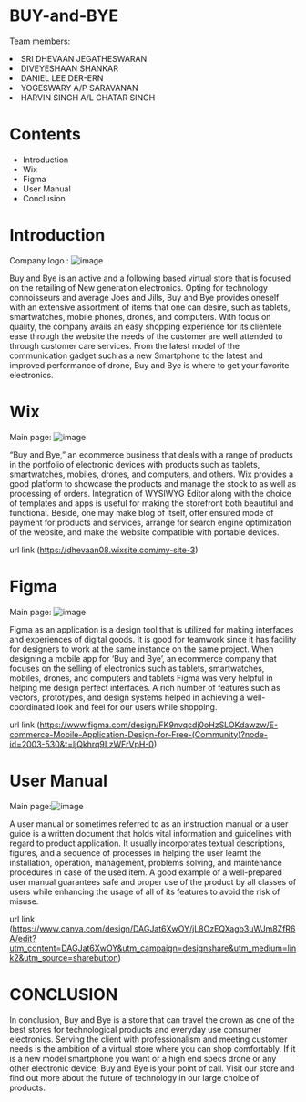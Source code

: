 # BUY-and-BYE
Team members:
 <li>SRI DHEVAAN JEGATHESWARAN
 <li>DIVEYESHAAN SHANKAR 
 <li>DANIEL LEE DER-ERN
 <li>YOGESWARY A/P SARAVANAN
 <li>HARVIN SINGH A/L CHATAR SINGH

<h1>Contents</h1> 
 <ul>
  <li>Introduction</li>
  <li>Wix</li>
  <li>Figma</li>
  <li>User Manual
  <li>Conclusion
  </ul>
  
  # Introduction
Company logo :
![image](https://github.com/DIVEYESHAAN/E-COMMERCE/assets/173972715/3be4e28f-2cfb-410f-b411-7324c93542be)


Buy and Bye is an active and a following based virtual store that is focused on the retailing of New generation electronics. Opting for technology connoisseurs and average Joes and Jills, Buy and Bye provides oneself with an extensive assortment of items that one can desire, such as tablets, smartwatches, mobile phones, drones, and computers. With focus on quality, the company avails an easy shopping experience for its clientele ease through the website the needs of the customer are well attended to through customer care services. From the latest model of the communication gadget such as a new Smartphone to the latest and improved performance of drone, Buy and Bye is where to get your favorite electronics.









  # Wix
  Main page:
  ![image](https://github.com/DIVEYESHAAN/E-COMMERCE/assets/173972715/d77650bf-995c-4139-8159-a1295c7050b9)


  “Buy and Bye,” an ecommerce business that deals with a range of products in the portfolio of electronic devices with products such as tablets, smartwatches, mobiles, drones, and computers, and others. Wix provides a good platform to showcase the products and manage the stock to as well as processing of orders. Integration of WYSIWYG Editor along with the choice of templates and apps is useful for making the storefront both beautiful and functional. Beside, one may make blog of itself, offer ensured mode of payment for products and services, arrange for search engine optimization of the website, and make the website compatible with portable devices.


  url link (https://dhevaan08.wixsite.com/my-site-3)
  

  


  


# Figma
Main page:
![image](https://github.com/DIVEYESHAAN/BUY-and-BYE/assets/173972715/b70bc63c-0633-4bc8-b526-1a0c32b28e44)




Figma as an application is a design tool that is utilized for making interfaces and experiences of digital goods. It is good for teamwork since it has facility for designers to work at the same instance on the same project. When designing a mobile app for ‘Buy and Bye’, an ecommerce company that focuses on the selling of electronics such as tablets, smartwatches, mobiles, drones, and computers and tablets Figma was very helpful in helping me design perfect interfaces. A rich number of features such as vectors, prototypes, and design systems helped in achieving a well-coordinated look and feel for our users while shopping.


url link (https://www.figma.com/design/FK9nvqcdj0oHzSLOKdawzw/E-commerce-Mobile-Application-Design-for-Free-(Community)?node-id=2003-530&t=ljQkhrq9LzWFrVpH-0)






# User Manual
Main page:![image](https://github.com/DIVEYESHAAN/BUY-and-BYE/assets/173972715/a8a38c82-7b05-4ed8-9463-788d954d8874)




A user manual or sometimes referred to as an instruction manual or a user guide is a written document that holds vital information and guidelines with regard to product application. It usually incorporates textual descriptions, figures, and a sequence of processes in helping the user learnt the installation, operation, management, problems solving, and maintenance procedures in case of the used item. A good example of a well-prepared user manual guarantees safe and proper use of the product by all classes of users while enhancing the usage of all of its features to avoid the risk of misuse.

url link (https://www.canva.com/design/DAGJat6XwOY/jL8OzEQXagb3uWJm8ZfR6A/edit?utm_content=DAGJat6XwOY&utm_campaign=designshare&utm_medium=link2&utm_source=sharebutton)








# CONCLUSION


In conclusion, Buy and Bye is a store that can travel the crown as one of the best stores for technological products and everyday use consumer electronics. Serving the client with professionalism and meeting customer needs is the ambition of a virtual store where you can shop comfortably. If it is a new model smartphone you want or a high end specs drone or any other electronic device; Buy and Bye is your point of call. Visit our store and find out more about the future of technology in our large choice of products.

